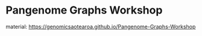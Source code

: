 # Pangenome Graphs Workshop

material: https://genomicsaotearoa.github.io/Pangenome-Graphs-Workshop
